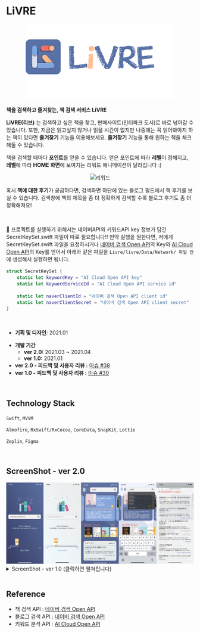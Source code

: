 # LiVRE

<p align="center"><img src="./image/ver-2/LiVRE_logo_text.png" width="400" /></p>

**책을 검색하고 즐겨찾는, 책 검색 서비스 LiVRE**

**LiVRE(리브)** 는 검색하고 싶은 책을 찾고, 판매사이트(인터파크 도서)로 바로 넘어갈 수 있습니다. 또한, 지금은 읽고싶지 않거나 읽을 시간이 없지만 나중에는 꼭 읽어봐야지 하는 책이 있다면 **즐겨찾기** 기능을 이용해보세요. **즐겨찾기** 기능을 통해 원하는 책을 체크해둘 수 있습니다.

 

책을 검색할 때마다 **포인트**를 얻을 수 있습니다. 얻은 포인트에 따라 **레벨**이 정해지고, **레벨**에 따라 **HOME 화면**에 보여지는 리워드 애니메이션이 달라집니다 :)

 

<p align="center"><img width="300" alt="리워드" src="https://user-images.githubusercontent.com/22339322/113500548-d5692d80-9559-11eb-8239-13f013dc8d28.png"></p>

 


 

혹시 **책에 대한 후기**가 궁금하다면, 검색화면 하단에 있는 블로그 필드에서 책 후기를 보실 수 있습니다. 검색창에 책의 제목을 좀 더 정확하게 검색할 수록 블로그 후기도 좀 더 정확해져요!

<br />

🚫 프로젝트를 실행하기 위해서는 네이버API와 키워드API key 정보가 담긴 SecretKeySet.swift 파일이 따로 필요합니다!! 만약 실행을 원한다면, 저에게 SecretKeySet.swift 파일을 요청하시거나 [네이버 검색 Open API](https://developers.naver.com/docs/search/blog/)의 Key와 [AI Cloud Open API](https://www.saltlux.ai/)의 Key를 얻어서 아래와 같은 파일을 `Livre/livre/Data/Network/ 파일 안`에 생성해서 실행하면 됩니다.
```swift
struct SecretKeySet {
    static let keywordKey = "AI Cloud Open API key"
    static let keywordServiceId = "AI Cloud Open API service id"
    
    static let naverClientId = "네이버 검색 Open API client id"
    static let naverClientSecret = "네이버 검색 Open API client secret"
}
```

<br />

* **기획 및 디자인**: 2021.01
<!-- * 기획 및 디자인 : 1/14 ~ 1/17 -->
* **개발 기간**
    + **ver 2.0:** 2021.03 ~ 2021.04
    + **ver 1.0:** 2021.01
    <!-- + ver 2.0: 3/22 ~ 4/4
    + ver 1.0: 1/17 ~ 1/29 -->
* **ver 2.0 - 피드백 및 사용자 리뷰 :** [이슈 #38](https://github.com/kimhyebeen/ios-livre/issues/38)
* **ver 1.0 - 피드백 및 사용자 리뷰 :** [이슈 #30](https://github.com/kimhyebeen/ios-livre/issues/30)

<br />

## Technology Stack
`Swift`, `MVVM`

 

`Almofire`, `RxSwift/RxCocoa`, `CoreData`, `SnapKit`, `Lottie`

 

`Zeplin`, `Figma`

<br />

## ScreenShot - ver 2.0
<img src="./image/ver-2/screenshot2.png" width="900" />

<details>
<summary>ScreenShot - ver 1.0 (클릭하면 펼쳐집니다)</summary>
<div markdown="1">

<img src="./image/ver-1/main-screenshot.png" width="900" />

</div>
</details>

<br />

## Reference
* 책 검색 API : [네이버 검색 Open API](https://developers.naver.com/docs/search/book/)
* 블로그 검색 API : [네이버 검색 Open API](https://developers.naver.com/docs/search/blog/)
* 키워드 분석 API : [AI Cloud Open API](https://www.saltlux.ai/)
